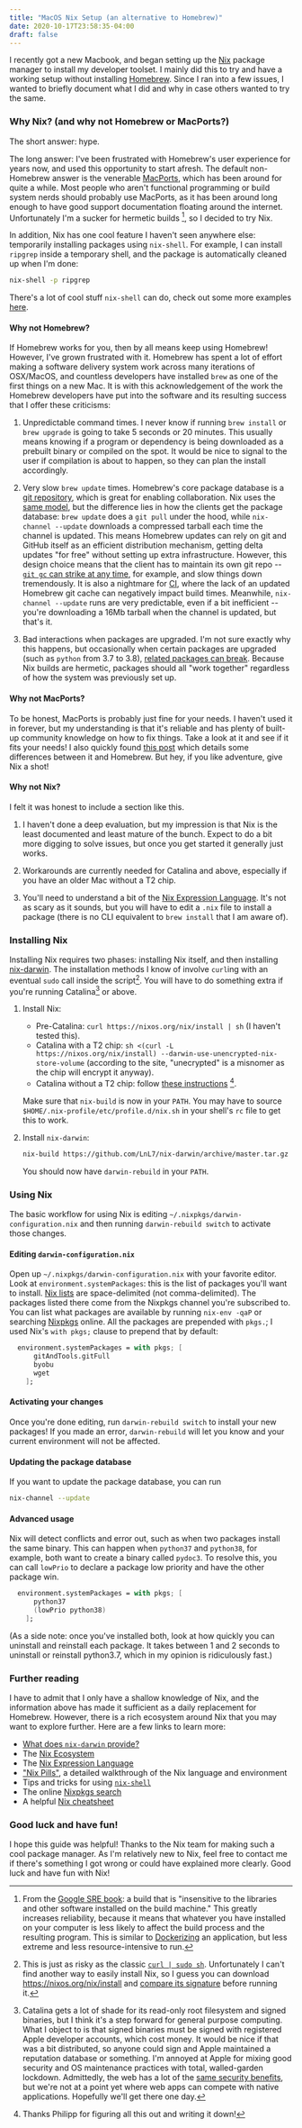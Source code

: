 ```yaml
---
title: "MacOS Nix Setup (an alternative to Homebrew)"
date: 2020-10-17T23:58:35-04:00
draft: false
---
```


I recently got a new Macbook, and began setting up the [Nix][nix] package manager to
install my developer toolset. I mainly did this to try and have a working setup without
installing [Homebrew][homebrew]. Since I ran into a few issues, I wanted to briefly
document what I did and why in case others wanted to try the same.

### Why Nix? (and why not Homebrew or MacPorts?)

The short answer: hype.

The long answer: I've been frustrated with Homebrew's user experience for years now, and
used this opportunity to start afresh. The default non-Homebrew answer is the venerable
[MacPorts][macports], which has been around for quite a while. Most people who aren't
functional programming or build system nerds should probably use MacPorts, as it has been
around long enough to have good support documentation floating around the internet.
Unfortunately I'm a sucker for hermetic builds [^hermetic-explain], so I decided to try
Nix.

In addition, Nix has one cool feature I haven't seen anywhere else: temporarily installing
packages using `nix-shell`. For example, I can install `ripgrep` inside a temporary shell,
and the package is automatically cleaned up when I'm done:

```sh
nix-shell -p ripgrep
```

There's a lot of cool stuff `nix-shell` can do, check out some more examples
[here][nix-shell].

#### Why not Homebrew?

If Homebrew works for you, then by all means keep using Homebrew! However, I've grown
frustrated with it. Homebrew has spent a lot of effort making a software delivery system
work across many iterations of OSX/MacOS, and countless developers have installed `brew`
as one of the first things on a new Mac. It is with this acknowledgement of the work the
Homebrew developers have put into the software and its resulting success that I offer
these criticisms:

1. Unpredictable command times. I never know if running `brew install` or `brew upgrade`
    is going to take 5 seconds or 20 minutes. This usually means knowing if a program or
    dependency is being downloaded as a prebuilt binary or compiled on the spot. It would
    be nice to signal to the user if compilation is about to happen, so they can plan the
    install accordingly.

2. Very slow `brew update` times. Homebrew's core package database is a
    [git repository][homebrew-core], which is great for enabling collaboration. Nix uses
    the [same model][nixpkgs], but the difference lies in how the clients get the package
    database: `brew update` does a `git pull` under the hood, while `nix-channel --update`
    downloads a compressed tarball each time the channel is updated. This means Homebrew
    updates can rely on git and GitHub itself as an efficient distribution mechanism,
    getting delta updates "for free" without setting up extra infrastructure. However, 
    this design choice means that the client has to maintain its own git repo --
    [`git gc` can strike at any time][homebrew-git-gc], for example, and slow things down
    tremendously. It is also a nightmare for [CI][homebrew-on-travis], where the lack of
    an updated Homebrew git cache can negatively impact build times. Meanwhile,
    `nix-channel --update` runs are very predictable, even if a bit inefficient -- you're
    downloading a 16Mb tarball when the channel is updated, but that's it.

3. Bad interactions when packages are upgraded. I'm not sure exactly why this happens, but
    occasionally when certain packages are upgraded (such as `python` from 3.7 to 3.8),
    [related packages can break][homebrew-python-pipenv]. Because Nix builds are hermetic,
    packages should all "work together" regardless of how the system was previously set
    up.

#### Why not MacPorts?

To be honest, MacPorts is probably just fine for your needs. I haven't used it in forever,
but my understanding is that it's reliable and has plenty of built-up community knowledge
on how to fix things. Take a look at it and see if it fits your needs! I also quickly 
found [this post][macports-vs-homebrew] which details some differences between it and
Homebrew. But hey, if you like adventure, give Nix a shot!

#### Why not Nix?

I felt it was honest to include a section like this.

1. I haven't done a deep evaluation, but my impression is that Nix is the least documented
    and least mature of the bunch. Expect to do a bit more digging to solve issues, but
    once you get started it generally just works.

2. Workarounds are currently needed for Catalina and above, especially if you have an
    older Mac without a T2 chip.

3. You'll need to understand a bit of the [Nix Expression Language][nix-expression]. It's
    not as scary as it sounds, but you will have to edit a `.nix` file to install a
    package (there is no CLI equivalent to `brew install` that I am aware of).

### Installing Nix

Installing Nix requires two phases: installing Nix itself, and then installing
[nix-darwin][nix-darwin]. The installation methods I know of involve `curl`ing with an
eventual `sudo` call inside the script[^yeehaw]. You will have to do something extra if
you're running Catalina[^catalina] or above.

1. Install Nix:
    * Pre-Catalina: `curl https://nixos.org/nix/install | sh` (I haven't tested this).
    * Catalina with a T2 chip: `sh <(curl -L https://nixos.org/nix/install) --darwin-use-unencrypted-nix-store-volume`
        (according to the site, "unecrypted" is a misnomer as the chip will encrypt it
        anyway).
    * Catalina without a T2 chip: follow [these instructions][catalina-without-t2]
      [^thanks].

    Make sure that `nix-build` is now in your `PATH`. You may have to source 
    `$HOME/.nix-profile/etc/profile.d/nix.sh` in your shell's `rc` file to get this to
    work.

2. Install `nix-darwin`: 
    ```sh
    nix-build https://github.com/LnL7/nix-darwin/archive/master.tar.gz -A installer ./result/bin/darwin-installer
    ```

    You should now have `darwin-rebuild` in your `PATH`.

### Using Nix

The basic workflow for using Nix is editing `~/.nixpkgs/darwin-configuration.nix` and then
running `darwin-rebuild switch` to activate those changes.

#### Editing `darwin-configuration.nix`

Open up `~/.nixpkgs/darwin-configuration.nix` with your favorite editor. Look at
`environment.systemPackages`: this is the list of packages you'll want to install.
[Nix lists][nix-lists] are space-delimited (not comma-delimited). The packages listed
there come from the Nixpkgs channel you're subscribed to. You can list what packages are
available by running `nix-env -qaP` or searching [Nixpkgs][nixpkgs-search] online. All the
packages are prepended with `pkgs.`; I used Nix's `with pkgs;` clause to prepend that by
default:

```nix
  environment.systemPackages = with pkgs; [
      gitAndTools.gitFull
      byobu
      wget
    ];
```

#### Activating your changes

Once you're done editing, run `darwin-rebuild switch` to install your new packages! If you
made an error, `darwin-rebuild` will let you know and your current environment will not be
affected.

#### Updating the package database

If you want to update the package database, you can run

```sh
nix-channel --update
```

#### Advanced usage

Nix will detect conflicts and error out, such as when two packages install the same
binary. This can happen when `python37` and `python38`, for example, both want to create a
binary called `pydoc3`. To resolve this, you can call `lowPrio` to declare a package low
priority and have the other package win.

```nix
  environment.systemPackages = with pkgs; [
      python37
      (lowPrio python38)
    ];
```

(As a side note: once you've installed both, look at how quickly you can uninstall and
reinstall each package. It takes between 1 and 2 seconds to uninstall or reinstall
python3.7, which in my opinion is ridiculously fast.)

### Further reading

I have to admit that I only have a shallow knowledge of Nix, and the information above
has made it sufficient as a daily replacement for Homebrew. However, there is a rich
ecosystem around Nix that you may want to explore further. Here are a few links to learn
more:

* [What does `nix-darwin` provide?][nix-darwin-explanation]
* The [Nix Ecosystem][nix-ecosystem]
* The [Nix Expression Language][nix-expression]
* ["Nix Pills"][nix-pills], a detailed walkthrough of the Nix language and environment
* Tips and tricks for using [`nix-shell`][nix-shell]
* The online [Nixpkgs search][nixpkgs-search]
* A helpful [Nix cheatsheet][nix-cheatsheet]

### Good luck and have fun!

I hope this guide was helpful! Thanks to the Nix team for making such a cool package
manager. As I'm relatively new to Nix, feel free to contact me if there's something I got
wrong or could have explained more clearly. Good luck and have fun with Nix!


[^catalina]: Catalina gets a lot of shade for its read-only root filesystem and signed
    binaries, but I think it's a step forward for general purpose computing. What I object
    to is that signed binaries must be signed with registered Apple developer accounts,
    which cost money. It would be nice if that was a bit distributed, so anyone could sign
    and Apple maintained a reputation database or something. I'm annoyed at Apple for
    mixing good security and OS maintenance practices with total, walled-garden lockdown.
    Admittedly, the web has a lot of the [same security benefits][web], but we're not at a
    point yet where web apps can compete with native applications. Hopefully we'll get
    there one day.

[^hermetic-explain]: From the [Google SRE book][sre-book]: a build that is "insensitive to
    the libraries and other software installed on the build machine." This greatly
    increases reliability, because it means that whatever you have installed on your
    computer is less likely to affect the build process and the resulting program. This is
    similar to [Dockerizing][docker] an application, but less extreme and less
    resource-intensive to run.

[^thanks]: Thanks Philipp for figuring all this out and writing it down!

[^yeehaw]: This is just as risky as the classic [`curl | sudo sh`][curl-sudo].
    Unfortunately I can't find another way to easily install Nix, so I guess you can
    download https://nixos.org/nix/install and [compare its signature][install-sig] before
    running it.

[catalina-without-t2]: https://www.philipp.haussleiter.de/2020/04/fixing-nix-setup-on-macos-catalina/
[curl-sudo]: https://stackoverflow.com/questions/29382739/why-using-curl-sudo-sh-is-not-advised
[docker]: https://www.docker.com/
[homebrew-core]: https://github.com/Homebrew/homebrew-core
[homebrew-git-gc]: https://github.com/Homebrew/brew/issues/4755#issuecomment-416572560
[homebrew-on-travis]: https://discourse.brew.sh/t/best-practice-for-homebrew-on-travis-brew-update-is-5min-to-build-time/5215
[homebrew-python-pipenv]: https://discourse.brew.sh/t/homebrew-updating-major-python-version-breaks-a-lot-of-things-on-my-system/8545
[homebrew]: https://brew.sh/
[install-sig]: https://nixos.org/guides/nix-pills/install-on-your-running-system.html#idm140737320801568
[macports-vs-homebrew]: https://saagarjha.com/blog/2019/04/26/thoughts-on-macos-package-managers/
[macports]: https://www.macports.org/
[nix-cheatsheet]: https://nixos.wiki/wiki/Cheatsheet
[nix-darwin-explanation]: https://stackoverflow.com/questions/53335308/what-does-nix-darwin-provide
[nix-darwin]: https://github.com/LnL7/nix-darwin
[nix-ecosystem]: https://nixos.wiki/wiki/Nix_Ecosystem
[nix-expression]: https://nixos.wiki/wiki/Nix_Expression_Language
[nix-lists]: https://nixos.org/guides/nix-pills/basics-of-language.html#idm140737320584496
[nix-pills]: https://nixos.org/guides/nix-pills/index.html
[nix-shell]: https://ghedam.at/15978/an-introduction-to-nix-shell
[nix]: https://nixos.org/
[nixpkgs-search]: https://search.nixos.org/packages
[nixpkgs]: https://github.com/NixOS/nixpkgs
[sre-book]: https://landing.google.com/sre/sre-book/chapters/release-engineering/
[web]: https://xkcd.com/1367/
